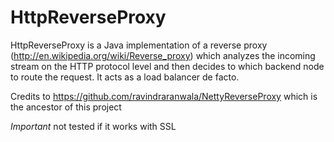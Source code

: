 # HttpReverseProxy
HttpReverseProxy is a Java implementation of a reverse proxy (http://en.wikipedia.org/wiki/Reverse_proxy) which analyzes the incoming stream on the HTTP protocol level and then decides to which backend node to route the request. It acts as a load balancer de facto.

Credits to https://github.com/ravindraranwala/NettyReverseProxy which is the ancestor of this project

*Important* not tested if it works with SSL
